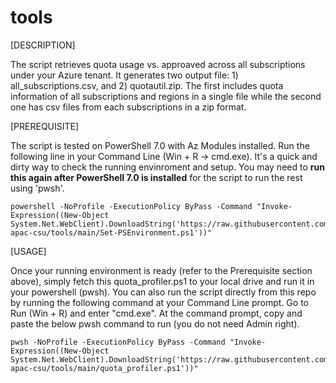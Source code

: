 # tools

[DESCRIPTION]

The script retrieves quota usage vs. approaved across all subscriptions under your Azure tenant.  It generates two output file: 1) all_subscriptions.csv, and 2) quotautil.zip.  The first includes quota information of all subscriptions and regions in a single file while the second one has csv files from each subscriptions in a zip format.

[PREREQUISITE]

The script is tested on PowerShell 7.0 with Az Modules installed.  Run the following line in your Command Line (Win + R -> cmd.exe).  It's a quick and dirty way to check the running envinroment and setup.  You may need to **run this again after PowerShell 7.0 is installed** for the script to run the rest using 'pwsh'.

    powershell -NoProfile -ExecutionPolicy ByPass -Command "Invoke-Expression((New-Object System.Net.WebClient).DownloadString('https://raw.githubusercontent.com/ms-apac-csu/tools/main/Set-PSEnvironment.ps1'))"

[USAGE]

Once your running environment is ready (refer to the Prerequisite section above), simply fetch this quota_profiler.ps1 to your local drive and run it in your powershell (pwsh).  You can also run the script directly from this repo by running the following command at your Command Line prompt. Go to Run (Win + R) and enter "cmd.exe".  At the command prompt, copy and paste the below pwsh command to run (you do not need Admin right).

    pwsh -NoProfile -ExecutionPolicy ByPass -Command "Invoke-Expression((New-Object System.Net.WebClient).DownloadString('https://raw.githubusercontent.com/ms-apac-csu/tools/main/quota_profiler.ps1'))"


